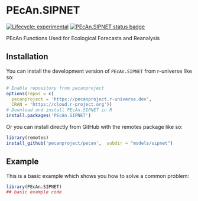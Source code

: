 # PEcAn.SIPNET

<!-- badges: start -->

[![Lifecycle: experimental](https://img.shields.io/badge/lifecycle-experimental-orange.svg)](https://lifecycle.r-lib.org/articles/stages.html#experimental) 
[![PEcAn.SIPNET status badge](https://pecanproject.r-universe.dev/badges/PEcAn.SIPNET)](https://pecanproject.r-universe.dev/PEcAn.SIPNET)

<!-- badges: end -->


PEcAn Functions Used for Ecological Forecasts and Reanalysis

## Installation

You can install the development version of `PEcAn.SIPNET` from r-universe like so:

``` r
# Enable repository from pecanproject
options(repos = c(
  pecanproject = 'https://pecanproject.r-universe.dev',
  CRAN = 'https://cloud.r-project.org'))
# Download and install PEcAn.SIPNET in R
install.packages('PEcAn.SIPNET')
```

Or you can install directly from GitHub with the remotes package like so:

``` r
library(remotes)
install_github('pecanproject/pecan',  subdir = "models/sipnet")
```

## Example

This is a basic example which shows you how to solve a common problem:

``` r
library(PEcAn.SIPNET)
## basic example code
```
